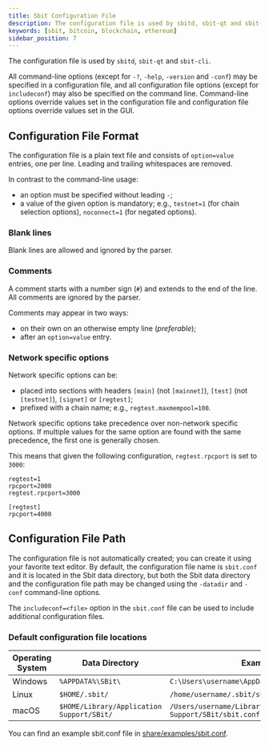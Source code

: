 ```yaml
---
title: Sbit Configuration File
description: The configuration file is used by sbitd, sbit-qt and sbit-cli.
keywords: [sbit, bitcoin, blockchain, ethereum]
sidebar_position: 7
---
```



The configuration file is used by `sbitd`, `sbit-qt` and `sbit-cli`.

All command-line options (except for `-?`, `-help`, `-version` and `-conf`) may be specified in a configuration file, and all configuration file options (except for `includeconf`) may also be specified on the command line. Command-line options override values set in the configuration file and configuration file options override values set in the GUI.

## Configuration File Format

The configuration file is a plain text file and consists of `option=value` entries, one per line. Leading and trailing whitespaces are removed.

In contrast to the command-line usage:
- an option must be specified without leading `-`;
- a value of the given option is mandatory; e.g., `testnet=1` (for chain selection options), `noconnect=1` (for negated options).

### Blank lines

Blank lines are allowed and ignored by the parser.

### Comments

A comment starts with a number sign (`#`) and extends to the end of the line. All comments are ignored by the parser.

Comments may appear in two ways:
- on their own on an otherwise empty line (_preferable_);
- after an `option=value` entry.

### Network specific options

Network specific options can be:
- placed into sections with headers `[main]` (not `[mainnet]`), `[test]` (not `[testnet]`), `[signet]` or `[regtest]`;
- prefixed with a chain name; e.g., `regtest.maxmempool=100`.

Network specific options take precedence over non-network specific options.
If multiple values for the same option are found with the same precedence, the
first one is generally chosen.

This means that given the following configuration, `regtest.rpcport` is set to `3000`:

```
regtest=1
rpcport=2000
regtest.rpcport=3000

[regtest]
rpcport=4000
```

## Configuration File Path

The configuration file is not automatically created; you can create it using your favorite text editor. By default, the configuration file name is `sbit.conf` and it is located in the Sbit data directory, but both the Sbit data directory and the configuration file path may be changed using the `-datadir` and `-conf` command-line options.

The `includeconf=<file>` option in the `sbit.conf` file can be used to include additional configuration files.

### Default configuration file locations

Operating System | Data Directory | Example Path
-- | -- | --
Windows | `%APPDATA%\SBit\` | `C:\Users\username\AppData\Roaming\SBit\sbit.conf`
Linux | `$HOME/.sbit/` | `/home/username/.sbit/sbit.conf`
macOS | `$HOME/Library/Application Support/SBit/` | `/Users/username/Library/Application Support/SBit/sbit.conf`

You can find an example sbit.conf file in [share/examples/sbit.conf](https://github.com/SBit-Project/sbit/share/examples/sbit.conf).
